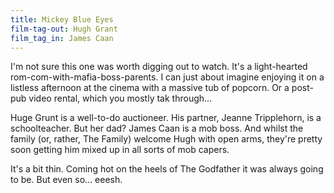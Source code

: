 ```yaml
---
title: Mickey Blue Eyes
film-tag-out: Hugh Grant
film_tag_in: James Caan
---
```


I'm not sure this one was worth digging out to watch. It's a light-hearted rom-com-with-mafia-boss-parents. I can just about imagine enjoying it on a listless afternoon at the cinema with a massive tub of popcorn. Or a post-pub video rental, which you mostly tak through...

Huge Grunt is a well-to-do auctioneer. His partner, Jeanne Tripplehorn, is a schoolteacher. But her dad? James Caan is a mob boss. And whilst the family (or, rather, The Family) welcome Hugh with open arms, they're pretty soon getting him mixed up in all sorts of mob capers.

It's a bit thin. Coming hot on the heels of The Godfather it was always going to be. But even so... eeesh.